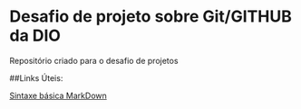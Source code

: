 # Desafio de projeto sobre Git/GITHUB da DIO
Repositório criado para o desafio de projetos

##Links Úteis:

[Sintaxe básica MarkDown](https://www.markdownguide.org/basic-syntax/)

